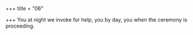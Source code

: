 +++
title = "06"

+++
You at night we invoke for help, you by day,
you when the ceremony is proceeding.